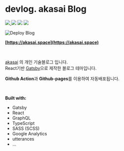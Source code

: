 # devlog. akasai Blog
  
<p>
    <a href="https://github.com/akasai">
      <img src="https://img.shields.io/badge/Author-akasai-informational?style=for-the-badge&logo=github">
    </a>
    <img src="https://img.shields.io/badge/Languages-Typescript-blue.svg?longCache=true&style=for-the-badge&logo=TypeScript">
    <img src="https://img.shields.io/badge/Languages-Vue.js-%234FC08D.svg?longCache=true&style=for-the-badge&logo=Vue.js">
    <img src="https://img.shields.io/node/v/carbon.svg?style=for-the-badge&logo=Node.js">
</p>

![Deploy Blog](https://github.com/akasai/akasai.github.io/workflows/Deploy%20Blog/badge.svg)

**[https://akasai.space](https://akasai.space)**

<br/>

[akasai](https://github.com/akasai) 의 개인 기술블로그 입니다.  
React기반 [Gatsby](https://gridsome.org/)으로 제작한 블로그 테마입니다.

**Github Action**과 **Github-pages**를 이용하여 자동배포됩니다.

<br/>

**Built with:**

- Gatsby
- React
- GraphQL
- TypeScript
- SASS (SCSS)
- Google Analytics
- utterances
- ...
